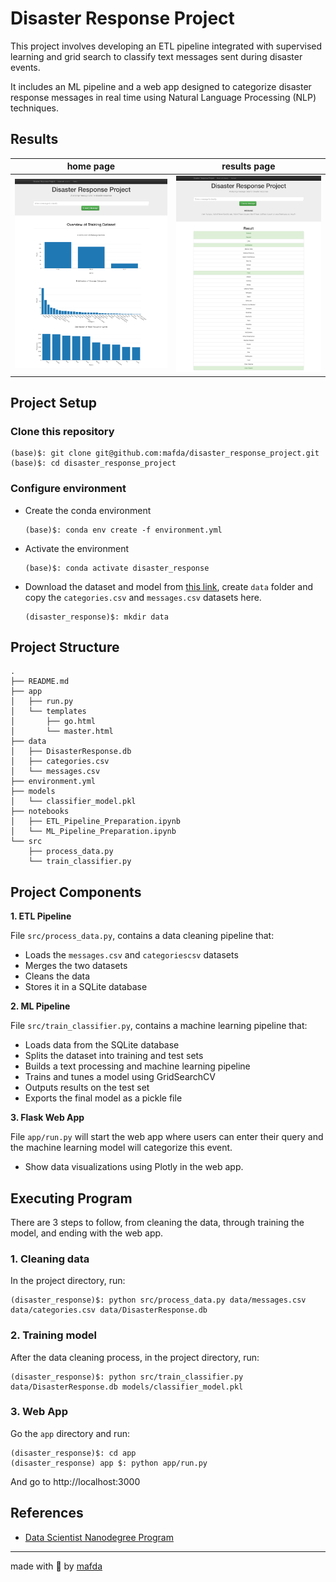 # Disaster Response Project

This project involves developing an ETL pipeline integrated with supervised learning and grid search to classify text messages sent during disaster events. 

It includes an ML pipeline and a web app designed to categorize disaster response messages in real time using Natural Language Processing (NLP) techniques.

## Results


| home page                          | results page                            |
| ---------------------------------- | --------------------------------------- |
| ![](assets/Disasters_graphics.jpg) | ![](assets/Disasters_model_results.jpg) |

## Project Setup

### Clone this repository

```shell
(base)$: git clone git@github.com:mafda/disaster_response_project.git
(base)$: cd disaster_response_project
```

### Configure environment

- Create the conda environment

    ```shell
    (base)$: conda env create -f environment.yml
    ```

- Activate the environment

    ```shell
    (base)$: conda activate disaster_response
    ```

- Download the dataset and model from [this
  link](https://drive.google.com/drive/folders/1uNqCHmE__m9tEV-pgvkBcu4iJFfkaSbN?usp=share_link),
  create `data` folder and copy the `categories.csv` and `messages.csv` datasets
  here.

    ```shell
    (disaster_response)$: mkdir data
    ```

## Project Structure

```shell
.
├── README.md
├── app
│   ├── run.py
│   └── templates
│       ├── go.html
│       └── master.html
├── data
│   ├── DisasterResponse.db
│   ├── categories.csv
│   └── messages.csv
├── environment.yml
├── models
│   └── classifier_model.pkl
├── notebooks
│   ├── ETL_Pipeline_Preparation.ipynb
│   └── ML_Pipeline_Preparation.ipynb
└── src
    ├── process_data.py
    └── train_classifier.py
```

## Project Components

**1. ETL Pipeline**

File `src/process_data.py`, contains a data cleaning pipeline that:
* Loads the `messages.csv` and `categoriescsv` datasets
* Merges the two datasets
* Cleans the data
* Stores it in a SQLite database

**2. ML Pipeline**

File `src/train_classifier.py`, contains a machine learning pipeline that:
* Loads data from the SQLite database
* Splits the dataset into training and test sets
* Builds a text processing and machine learning pipeline
* Trains and tunes a model using GridSearchCV
* Outputs results on the test set
* Exports the final model as a pickle file

**3. Flask Web App**

File `app/run.py` will start the web app where users can enter their query and the machine learning model will categorize this event.
* Show data visualizations using Plotly in the web app.

## Executing Program

There are 3 steps to follow, from cleaning the data, through training the model, and ending with the web app.

### 1. Cleaning data

In the project directory, run:

```shell
(disaster_response)$: python src/process_data.py data/messages.csv data/categories.csv data/DisasterResponse.db
```

### 2. Training model

After the data cleaning process, in the project directory, run:

```shell
(disaster_response)$: python src/train_classifier.py data/DisasterResponse.db models/classifier_model.pkl
```

### 3. Web App

Go the `app` directory and run:

```shell
(disaster_response)$: cd app
(disaster_response) app $: python app/run.py
```

And go to http://localhost:3000

## References

- [Data Scientist Nanodegree
  Program](https://www.udacity.com/course/data-scientist-nanodegree--nd025)

---

made with 💙 by [mafda](https://mafda.github.io/)
